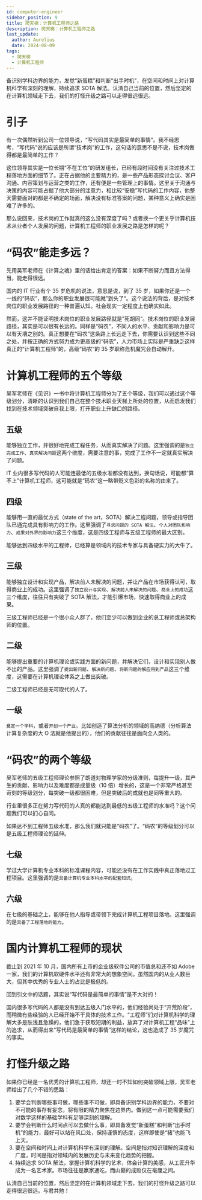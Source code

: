 ```yaml
---
id: computer-engineer
sidebar_position: 9
title: 爬天梯：计算机工程师之路
description: 爬天梯：计算机工程师之路
last_update:
  author: Aurelius
  date: 2024-08-09
tags:
  - 爬天梯
  - 计算机工程师
---
```


备识别学科边界的能力，发觉“新蛋糕”和判断“出手时机”，在空间和时间上对计算机科学有深刻的理解，持续追求 SOTA 解法。认清自己当前的位置，然后坚定的在计算机领域走下去，我们的打怪升级之路可以走得很远很远。

# 引子

有一次偶然听到公司一位领导说，“写代码其实是最简单的事情”。我不经思考，“写代码”说的应该是所谓“技术岗”的工作，这句话的意思不是不说，技术岗做得都是最简单的工作？

这位领导其实是一位长期“不在工位”的研发组长，已经有段时间没有关注过技术工程落地方面的细节了。正在占据他的主要精力的，是一些产品形态探讨会议、客户沟通、内容策划与运营之类的工作，还有便是一些管理上的事情。这里关于沟通与决策的内容可能占据了他大部分的注意力，相比较“安稳”写代码的工作内容，他整天需要面对的都是不确定的场面，解决没有标准答案的问题，某种意义上确实是困难了许多的。

那么说回来，技术岗的工作就真的这么没有深度了吗？或者换一个更关乎计算机技术从业者个人发展的问题，计算机工程师的职业发展之路是怎样的呢？

# “码农”能走多远？

先用吴军老师在《计算之魂》里的话给出肯定的答案：如果不断努力而且方法得当，能走得很远。

国内的 IT 行业有个 35 岁危机的说法，意思是说，到了 35 岁，如果你还是一个一线的“码农”，那么你的职业发展很可能就”到头了“。这个说法的背后，是对技术岗位的职业发展路径的一种普遍认知。社会现实一定程度上也确实如此。

然而，这并不能证明技术岗位的职业发展路径就是”死胡同“。技术岗位的职业发展路径，其实是可以很有长远的。同样是“码农”，不同人的水平、贡献和影响力是可以有天壤之别的。真正想要在“码农”这条路上长远走下去，你需要认识到这些不同之处，并按正确的方式努力成为更高级的“码农”，人力市场上实际是严重缺乏这样真正的“计算机工程师”的，高级“码农”的 35 岁职称危机魔咒会自动解开。

# 计算机工程师的五个等级

吴军老师在《见识》一书中将计算机工程师分为了五个等级，我们可以通过这个等级划分，清晰的认识到我们自己在整个技术职业天梯上所处的位置，从而启发我们找到在技术领域突破自我上限，打开职业上升缺口的路径。

## 五级

能够独立工作，并很好地完成工程任务，从而真实解决了问题。这里强调的是`独立完成工作`、`真实解决问题`这两个维度，需要注意的事，完成了工作不一定就真实解决了问题。

IT 业内很多写代码的人可能连最低的五级水准都没有达到，换句话说，可能都“算不上”计算机工程师，这可能就是“码农”这一略带贬义色彩的名称的由来了。

## 四级

能够用一直的最优方式（state of the art，SOTA）解决工程问题，领导或指导团队已通完成具有影响力的工作。这里强调了`寻求问题的 SOTA 解法`、`个人对团队影响力`、`成果对外界的影响力`这三个维度，这是四级工程师与五级工程师的最大区别。

能够达到四级水平的工程师，已经算是领域内的技术专家与具备硬实力的大牛了。

## 三级

能够独立设计和实现产品，解决前人未解决的问题，并让产品在市场获得认可，取得商业上的成功。这里强调了`独立设计与实现`、`解决前人未解决的问题`、`商业上的成功`这三个维度，往往只有突破了 SOTA 解法，才能引爆市场，快速取得商业上的成果。

三级工程师已经是一个很小众人群了，他们至少可以做到企业的总工程师或总架构师的位置。

## 二级

能够提出重要的计算机理论或实践方面的新问题，并解决它们，设计和实现别人做不出的产品。这里强调了`提出新问题`、`解决新问题`、`将新问题的解应用到产品`这三个维度，这需要在计算机理论体系之上做出突破。

二级工程师已经是无可取代的人了。

## 一级

`奠定一个学科`，或者`开创一个产业`。比如创造了算法分析的领域的高纳德（分析算法计算复杂度的大 O 法就是他提出的），他们的贡献往往是面向全人类的。

# “码农”的两个等级

吴军老师的五级工程师理论参照了朗道对物理学家的分级准则，每提升一级，其产生的贡献、影响力以及难度都是成量级（10 倍）增长的，这是一个非常严格甚至苛刻的等级划分，每突破一级都很困难，但是突破后的成就也是同等重大的。

行业里很多正在努力写代码的人真的都能达到最低的五级工程师的水准吗？这个问题我们可以扪心自问。

如果达不到工程师五级水准，那么我们就只能是“码农”了。“码农”的等级划分可以是五级工程师理论的延伸。

## 七级

学过大学计算机专业本科的标准课程内容，可能还没有在工作实践中真正落地过工程项目。这里强调的是`具备计算机专业本科水平的配套知识`。

## 六级

在七级的基础之上，能够在他人指导或带领下完成计算机工程项目落地。这里强调的是`具备了工程落地的能力`。

# 国内计算机工程师的现状

截止到 2021 年 10 月，国内所有上市的企业级软件公司的市值总和还不如 Adobe 一家，我们的计算机软硬件水平还有非常大的想象空间。虽然国内的从业人数巨大，但其中优秀的专业人士的占比是极低的。

回到引文中的话题，其实说“写代码是最简单的事情”是不大对的！

国内很多写代码的人都是没有到达五级入门水平的，他们经验尚处于“开荒阶段”，而稍微有些经验的人已经开始不干具体的技术工作。“工程师”们对计算机科学的理解大多是肤浅且急躁的，他们急于获取短期的利益，放弃了对计算机工程“品味”上的追求，从而得出来“写代码是最简单的事情”这样的结论，这也造成了 35 岁魔咒的事实。

# 打怪升级之路

如果你已经是一名优秀的计算机工程师，却还一时不知如何突破领域上限，吴军老师给出了几个不错的思路：

1. 要学会判断哪些事可做，哪些事不可做，即具备识别学科边界的能力，不要对不可能的事存有妄念，将有限的精力聚焦在边界内。做到这一点可能需要我们对数学这样的基础学科有足够深刻的理解。
2. 要学会判断什么时间点可以去做什么事，即具备发觉“新蛋糕”和判断“出手时机”的能力，最好可以站在风口处，保持谨慎的态度，这样即使是“猪”也能飞上天。
3. 要在空间和时间上对计算机科学有深刻的理解。空间是指对知识理解的深度和广度，时间是指对领域内的发展历史与未来变化趋势的把握。
4. 持续追求 SOTA 解法，掌握计算机科学的艺术，体会计算的美感，从工匠升华成为一名艺术家。市场往往是赢家通吃，而山巅的成败仅在毫厘之间。

认清自己当前的位置，然后坚定的在计算机领域走下去，我们的打怪升级之路可以走得很远很远。与君共勉！
